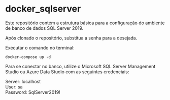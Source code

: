 # docker_sqlserver

Este repositório contém a estrutura básica para a configuração do ambiente de banco de dados SQL Server 2019.

Após clonado o repositório, substitua a senha para a desejada.

Executar o comando no terminal:
```
docker-compose up -d
```

Para se conectar no banco, utilize o Microsoft SQL Server Management Studio ou Azure Data Studio com as seguintes credenciais:

Server: localhost  
User: sa  
Password: SqlServer2019!